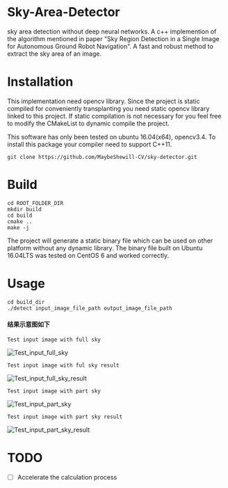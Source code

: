# Sky-Area-Detector
sky area detection without deep neural networks.
A c++ implemention of the algorithm mentioned in paper 
"Sky Region Detection in a Single Image for Autonomous Ground
Robot Navigation". A fast and robust method to extract the 
sky area of an image.
  
# Installation
This implementation need opencv library. Since the project is 
static compiled for conveniently transplanting you need static
opencv library linked to this project. If static compilation is
not necessary for you feel free to modify the CMakeList to dynamic
compile the project.

This software has only been tested on ubuntu 16.04(x64), opencv3.4. 
To install this package your compiler need to support C++11. 

```
git clone https://github.com/MaybeShewill-CV/sky-detector.git
```

# Build

```
cd ROOT_FOLDER_DIR
mkdir build
cd build
cmake ..
make -j
```

The project will generate a static binary file which can be used
on other platform without any dynamic library. The binary file 
built on Ubuntu 16.04LTS was tested on CentOS 6 and worked 
correctly.

# Usage

```
cd build_dir
./detect input_image_file_path output_image_file_path
```

#### 结果示意图如下

`Test input image with full sky`

![Test_input_full_sky](https://github.com/MaybeShewill-CV/sky-detector/blob/master/data/full_sky.png)

`Test input image with ful sky result`

![Test_input_full_sky_result](https://github.com/MaybeShewill-CV/sky-detector/blob/master/data/ret_mask.jpg)

`Test input image with part sky`

![Test_input_part_sky](https://github.com/MaybeShewill-CV/sky-detector/blob/master/data/partial_sky.png)

`Test input image with part sky result`

![Test_input_part_sky_result](https://github.com/MaybeShewill-CV/sky-detector/blob/master/data/ret2.jpg)

# TODO
- [ ] Accelerate the calculation process
